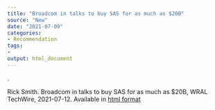 ```yaml
---
title: "Broadcom in talks to buy SAS for as much as $20B"
source: "New"
date: "2021-07-09"
categories:
- Recommendation
tags:
- 
output: html_document
---
```


.

<!--more-->

Rick Smith. Broadcom in talks to buy SAS for as much as $20B, WRAL TechWire, 2021-07-12. Available in [html format][smi1]

[smi1]: https://www.wraltechwire.com/2021/07/12/report-broadcom-in-talks-to-buy-sas-for-as-much-as-20b/